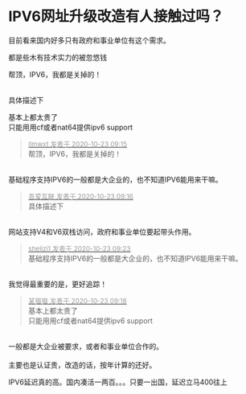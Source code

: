 # IPV6网址升级改造有人接触过吗？


目前看来国内好多只有政府和事业单位有这个需求。

都是些木有技术实力的被忽悠钱

帮顶，IPV6，我都是关掉的！<br />
<br />
<img src="static/image/smiley/default/lol.gif" smilieid="12" border="0" alt="" /><img src="static/image/smiley/default/lol.gif" smilieid="12" border="0" alt="" /><img src="static/image/smiley/default/lol.gif" smilieid="12" border="0" alt="" />

<img src="static/image/smiley/yct/022.gif" smilieid="42" border="0" alt="" />具体描述下

基本上都太贵了<img src="static/image/smiley/yct/014.gif" smilieid="45" border="0" alt="" /><br />
只能用用cf或者nat64提供ipv6 support

<div class="quote"><blockquote><font size="2"><a href="https://www.hostloc.com/forum.php?mod=redirect&amp;goto=findpost&amp;pid=9339404&amp;ptid=757469" target="_blank"><font color="#999999">llmwxt 发表于 2020-10-23 09:15</font></a></font><br />
帮顶，IPV6，我都是关掉的！</blockquote></div><br />
基础程序支持IPV6的一般都是大企业的，也不知道IPV6能用来干嘛。

<div class="quote"><blockquote><font size="2"><a href="https://www.hostloc.com/forum.php?mod=redirect&amp;goto=findpost&amp;pid=9339409&amp;ptid=757469" target="_blank"><font color="#999999">吾爱互联 发表于 2020-10-23 09:16</font></a></font><br />
具体描述下</blockquote></div><br />
网站支持V4和V6双栈访问，政府和事业单位要起带头作用。

<div class="quote"><blockquote><font size="2"><a href="https://www.hostloc.com/forum.php?mod=redirect&amp;goto=findpost&amp;pid=9339435&amp;ptid=757469" target="_blank"><font color="#999999">shelizi1 发表于 2020-10-23 09:23</font></a></font><br />
基础程序支持IPV6的一般都是大企业的，也不知道IPV6能用来干嘛。</blockquote></div><br />
我觉得最重要的是，更好追踪！

<div class="quote"><blockquote><font size="2"><a href="https://www.hostloc.com/forum.php?mod=redirect&amp;goto=findpost&amp;pid=9339414&amp;ptid=757469" target="_blank"><font color="#999999">某猫猫 发表于 2020-10-23 09:18</font></a></font><br />
基本上都太贵了<br />
只能用用cf或者nat64提供ipv6 support</blockquote></div><br />
一般都是大企业被要求，或者和事业单位合作的。<br />
<br />
主要也是认证贵，改造的话，按年计算的还好。

IPV6延迟真的高。国内凑活一两百。。。只要一出国，延迟立马400往上
